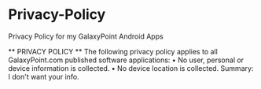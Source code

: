 # Privacy-Policy
Privacy Policy for my GalaxyPoint Android Apps

** PRIVACY POLICY **
The following privacy policy applies to all GalaxyPoint.com published software applications:
 • No user, personal or device information is collected.
 • No device location is collected.
Summary:  I don't want your info.
